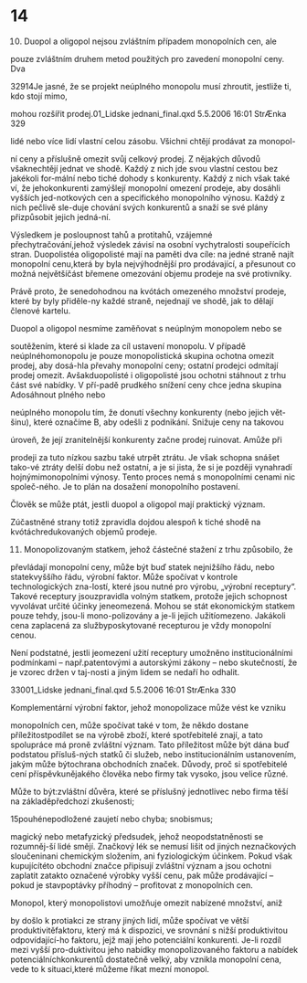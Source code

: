 # 14

10. Duopol a oligopol nejsou zvláštním případem monopolních cen, ale

pouze zvláštním druhem metod použitých pro zavedení monopolní ceny. Dva

32914Je jasné, že se projekt neúplného monopolu musí zhroutit, jestliže ti, kdo stojí mimo,

mohou rozšířit prodej.01_Lidske jednani_final.qxd 5.5.2006 16:01 StrÆnka 329

lidé nebo více lidí vlastní celou zásobu. Všichni chtějí prodávat za monopol-

ní ceny a příslušně omezit svůj celkový prodej. Z nějakých důvodů všaknechtějí jednat ve shodě. Každý z nich jde svou vlastní cestou bez jakékoli for-mální nebo tiché dohody s konkurenty. Každý z nich však také ví, že jehokonkurenti zamýšlejí monopolní omezení prodeje, aby dosáhli vyšších jed-notkových cen a specifického monopolního výnosu. Každý z nich pečlivě sle-duje chování svých konkurentů a snaží se své plány přizpůsobit jejich jedná-ní.

Výsledkem je posloupnost tahů a protitahů, vzájemné přechytračování,jehož výsledek závisí na osobní vychytralosti soupeřících stran. Duopolistéa oligopolisté mají na paměti dva cíle: na jedné straně najít monopolní cenu,která by byla nejvýhodnější pro prodávající, a přesunout co možná největšíčást břemene omezování objemu prodeje na své protivníky.

Právě proto, že senedohodnou na kvótách omezeného množství prodeje, které by byly přiděle-ny každé straně, nejednají ve shodě, jak to dělají členové kartelu.

Duopol a oligopol nesmíme zaměňovat s neúplným monopolem nebo se

soutěžením, které si klade za cíl ustavení monopolu. V případě neúplnéhomonopolu je pouze monopolistická skupina ochotna omezit prodej, aby dosá-hla převahy monopolní ceny; ostatní prodejci odmítají prodej omezit. Avšakduopolisté i oligopolisté jsou ochotni stáhnout z trhu část své nabídky. V pří-padě prudkého snížení ceny chce jedna skupina Adosáhnout plného nebo

neúplného monopolu tím, že donutí všechny konkurenty (nebo jejich vět-šinu), které označíme B, aby odešli z podnikání. Snižuje ceny na takovou

úroveň, že její zranitelnější konkurenty začne prodej ruinovat. Amůže při

prodeji za tuto nízkou sazbu také utrpět ztrátu. Je však schopna snášet tako-vé ztráty delší dobu než ostatní, a je si jista, že si je později vynahradí hojnýmimonopolními výnosy. Tento proces nemá s monopolními cenami nic společ-ného. Je to plán na dosažení monopolního postavení.

Člověk se může ptát, jestli duopol a oligopol mají praktický význam.

Zúčastněné strany totiž zpravidla dojdou alespoň k tiché shodě na kvótáchredukovaných objemů prodeje.

11. Monopolizovaným statkem, jehož částečné stažení z trhu způsobilo, že

převládají monopolní ceny, může být buď statek nejnižšího řádu, nebo statekvyššího řádu, výrobní faktor. Může spočívat v kontrole technologických zna-lostí, které jsou nutné pro výrobu, „výrobní receptury“. Takové receptury jsouzpravidla volným statkem, protože jejich schopnost vyvolávat určité účinky jeneomezená. Mohou se stát ekonomickým statkem pouze tehdy, jsou-li mono-polizovány a je-li jejich užitíomezeno. Jakákoli cena zaplacená za službyposkytované recepturou je vždy monopolní cenou.

Není podstatné, jestli jeomezení užití receptury umožněno institucionálními podmínkami – např.patentovými a autorskými zákony – nebo skutečností, že je vzorec držen v taj-nosti a jiným lidem se nedaří ho odhalit.

33001_Lidske jednani_final.qxd 5.5.2006 16:01 StrÆnka 330

Komplementární výrobní faktor, jehož monopolizace může vést ke vzniku

monopolních cen, může spočívat také v tom, že někdo dostane příležitostpodílet se na výrobě zboží, které spotřebitelé znají, a tato spolupráce má proně zvláštní význam. Tato příležitost může být dána buď podstatou přísluš-ných statků či služeb, nebo institucionálním ustanovením, jakým může býtochrana obchodních značek. Důvody, proč si spotřebitelé cení příspěvkunějakého člověka nebo firmy tak vysoko, jsou velice různé.

Může to být:zvláštní důvěra, které se příslušný jednotlivec nebo firma těší na základěpředchozí zkušenosti;

15pouhénepodložené zaujetí nebo chyba; snobismus;

magický nebo metafyzický předsudek, jehož neopodstatněnosti se rozumněj-ší lidé smějí. Značkový lék se nemusí lišit od jiných neznačkových sloučeninani chemickým složením, ani fyziologickým účinkem. Pokud však kupujícítéto obchodní značce připisují zvláštní význam a jsou ochotni zaplatit zatakto označené výrobky vyšší cenu, pak může prodávající – pokud je stavpoptávky příhodný – profitovat z monopolních cen.

Monopol, který monopolistovi umožňuje omezit nabízené množství, aniž

by došlo k protiakci ze strany jiných lidí, může spočívat ve větší produktivitěfaktoru, který má k dispozici, ve srovnání s nižší produktivitou odpovídající-ho faktoru, jejž mají jeho potenciální konkurenti. Je-li rozdíl mezi vyšší pro-duktivitou jeho nabídky monopolizovaného faktoru a nabídek potenciálníchkonkurentů dostatečně velký, aby vznikla monopolní cena, vede to k situaci,které můžeme říkat mezní monopol.
